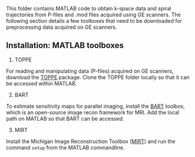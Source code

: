This folder contains MATLAB code to obtain k-space data and spiral trajectories
from P-files and .mod files acquired using GE scanners. The following
section details a few toolboxes that need to be downloaded for 
preprocessing data acquired on GE scanners.

## Installation: MATLAB toolboxes

1. TOPPE

For reading and manipulating data (P-files) acquired on GE scanners, download the 
[TOPPE](https://github.com/toppeMRI/toppe)
package. Clone the TOPPE folder locally so that it can be accessed within MATLAB.
  
  
2. BART

To estimate sensitivity maps for parallel imaging, install the 
  [BART](https://mrirecon.github.io/bart/installation.html) toolbox, 
  which is an open-source image recon framework for MRI. Add the local path on
  MATLAB so that BART can be accessed.

3. MIRT

Install the Michigan Image Reconstruction Toolbox ([MIRT](https://web.eecs.umich.edu/~fessler/code/))
and run the command `setup` from the MATLAB commandline.

